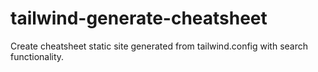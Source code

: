 # tailwind-generate-cheatsheet

Create cheatsheet static site generated from tailwind.config with search functionality. 
